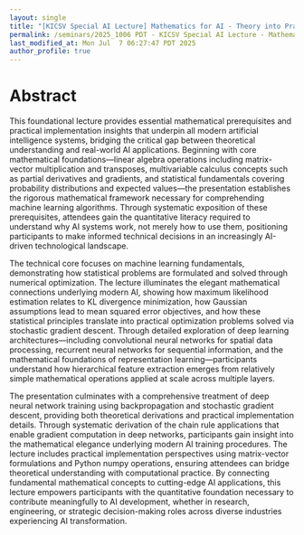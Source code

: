 ```yaml
---
layout: single
title: "[KICSV Special AI Lecture] Mathematics for AI - Theory into Practice"
permalink: /seminars/2025_1006 PDT - KICSV Special AI Lecture - Mathematics for AI - Theory into Practice/abstract
last_modified_at: Mon Jul  7 06:27:47 PDT 2025
author_profile: true
---
```


# Abstract

This foundational lecture provides essential mathematical prerequisites and practical implementation insights that underpin all modern artificial intelligence systems, bridging the critical gap between theoretical understanding and real-world AI applications. Beginning with core mathematical foundations—linear algebra operations including matrix-vector multiplication and transposes, multivariable calculus concepts such as partial derivatives and gradients, and statistical fundamentals covering probability distributions and expected values—the presentation establishes the rigorous mathematical framework necessary for comprehending machine learning algorithms. Through systematic exposition of these prerequisites, attendees gain the quantitative literacy required to understand why AI systems work, not merely how to use them, positioning participants to make informed technical decisions in an increasingly AI-driven technological landscape.

The technical core focuses on machine learning fundamentals, demonstrating how statistical problems are formulated and solved through numerical optimization. The lecture illuminates the elegant mathematical connections underlying modern AI, showing how maximum likelihood estimation relates to KL divergence minimization, how Gaussian assumptions lead to mean squared error objectives, and how these statistical principles translate into practical optimization problems solved via stochastic gradient descent. Through detailed exploration of deep learning architectures—including convolutional neural networks for spatial data processing, recurrent neural networks for sequential information, and the mathematical foundations of representation learning—participants understand how hierarchical feature extraction emerges from relatively simple mathematical operations applied at scale across multiple layers.

The presentation culminates with a comprehensive treatment of deep neural network training using backpropagation and stochastic gradient descent, providing both theoretical derivations and practical implementation details. Through systematic derivation of the chain rule applications that enable gradient computation in deep networks, participants gain insight into the mathematical elegance underlying modern AI training procedures. The lecture includes practical implementation perspectives using matrix-vector formulations and Python numpy operations, ensuring attendees can bridge theoretical understanding with computational practice. By connecting fundamental mathematical concepts to cutting-edge AI applications, this lecture empowers participants with the quantitative foundation necessary to contribute meaningfully to AI development, whether in research, engineering, or strategic decision-making roles across diverse industries experiencing AI transformation.
